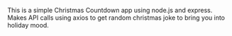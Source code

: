 This is a simple Christmas Countdown app using node.js and express. Makes API calls using axios to get random christmas joke to bring you into holiday mood.